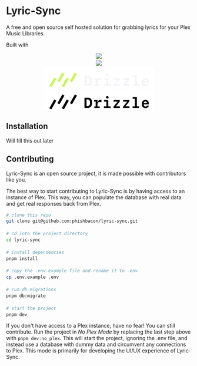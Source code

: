 # Lyric-Sync

A free and open source self hosted solution for grabbing lyrics for your Plex Music Libraries.

Built with

<div align="center">
<a href="https://svelte.dev/">
  <img src="https://github.com/sveltejs/branding/blob/master/svelte-horizontal.png?raw=true" width="300"/>
</a>
</div>
<div align="center">
<a href="https://www.skeleton.dev/">
  <img src="https://user-images.githubusercontent.com/1509726/199282306-7454adcb-b765-4618-8438-67655a7dee47.png" width="300"/>
</a>
</div>
<div align="center">
<a href="https://orm.drizzle.team/">
  <img src="https://raw.githubusercontent.com/drizzle-team/drizzle-orm/refs/heads/main/misc/readme/logo-github-sq-dark.svg#gh-dark-mode-only" width="300" />
  <img src="https://raw.githubusercontent.com/drizzle-team/drizzle-orm/refs/heads/main/misc/readme/logo-github-sq-light.svg" width="300" />
</a>
</div>

## Installation

Will fill this out later

## Contributing

Lyric-Sync is an open source project, it is made possible with contributors like you.

The best way to start contributing to Lyric-Sync is by having access to an instance of Plex. This way, you can populate the database with real data and get real responses back from Plex.

```bash
# clone this repo
git clone git@github.com:phishbacon/lyric-sync.git

# cd into the project directory
cd lyric-sync

# install dependencies
pnpm install

# copy the .env.example file and rename it to .env
cp .env.example .env

# run db migrations
pnpm db:migrate

# start the project
pnpm dev
```

If you don't have access to a Plex instance, have no fear! You can still contribute. Run the project in _No Plex Mode_ by replacing the last step above with `pnpm dev:no_plex`. This will start the project, ignoring the .env file, and instead use a database with dummy data and circumvent any connections to Plex. This mode is primarily for developing the UI/UX experience of Lyric-Sync.
